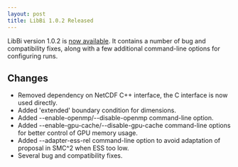 ```yaml
---
layout: post
title: LibBi 1.0.2 Released
---
```


LibBi version 1.0.2 is [now
available](https://github.com/libbi/LibBi/archive/1.0.2.tar.gz). It contains a
number of bug and compatibility fixes, along with a few additional
command-line options for configuring runs.

Changes
-------

* Removed dependency on NetCDF C++ interface, the C interface is now used
  directly.
* Added 'extended' boundary condition for dimensions.
* Added --enable-openmp/--disable-openmp command-line option.
* Added --enable-gpu-cache/--disable-gpu-cache command-line options for better
  control of GPU memory usage.
* Added --adapter-ess-rel  command-line option to avoid adaptation of proposal
  in SMC^2 when ESS too low.
* Several bug and compatibility fixes.
